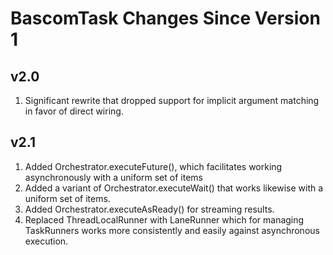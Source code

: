 # BascomTask Changes Since Version 1

## v2.0
1. Significant rewrite that dropped support for implicit argument matching in favor of direct wiring.

## v2.1
1. Added Orchestrator.executeFuture(), which facilitates working asynchronously with a uniform set of items
1. Added a variant of Orchestrator.executeWait() that works likewise with a uniform set of items.
1. Added Orchestrator.executeAsReady() for streaming results.   
1. Replaced ThreadLocalRunner with LaneRunner which for managing TaskRunners works more consistently and easily against asynchronous execution.